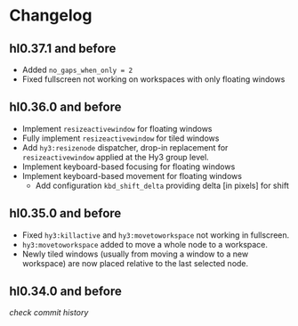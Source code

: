 # Changelog

## hl0.37.1 and before

- Added `no_gaps_when_only = 2`
- Fixed fullscreen not working on workspaces with only floating windows

## hl0.36.0 and before

- Implement `resizeactivewindow` for floating windows
- Fully implement `resizeactivewindow` for tiled windows
- Add `hy3:resizenode` dispatcher, drop-in replacement for `resizeactivewindow` applied at the Hy3 group level.
- Implement keyboard-based focusing for floating windows
- Implement keyboard-based movement for floating windows
  - Add configuration `kbd_shift_delta` providing delta [in pixels] for shift
## hl0.35.0 and before

- Fixed `hy3:killactive` and `hy3:movetoworkspace` not working in fullscreen.
- `hy3:movetoworkspace` added to move a whole node to a workspace.
- Newly tiled windows (usually from moving a window to a new workspace) are now
placed relative to the last selected node.

## hl0.34.0 and before
*check commit history*
